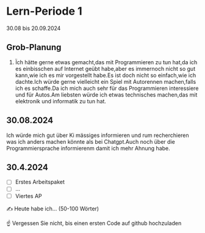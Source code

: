 # Lern-Periode 1

30.08 bis 20.09.2024

## Grob-Planung


1. Ïch hätte gerne etwas gemacht,das mit Programmieren zu tun hat,da ich es einbisschen auf Internet geübt habe,aber es immernoch nicht so gut kann,wie ich es mir vorgestellt habe.Es ist doch nicht so einfach,wie ich dachte.Ich würde gerne vielleicht ein Spiel mit Autorennen machen,falls ich es schaffe.Da ich mich auch sehr für das Programmieren interessiere und für Autos.Am liebsten würde ich etwas technisches machen,das mit elektronik und informatik zu tun hat.
   

 ## 30.08.2024

Ich würde mich gut über Ki mässiges informieren und rum recherchieren was ich anders machen könnte als bei Chatgpt.Auch noch über die Programmiersprache informierenm damit ich mehr Ahnung habe.

## 30.4.2024

- [ ] Erstes Arbeitspaket
- [ ] ...
- [ ] Viertes AP

✍️ Heute habe ich... (50-100 Wörter)

☝️ Vergessen Sie nicht, bis einen ersten Code auf github hochzuladen
